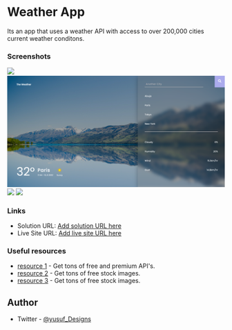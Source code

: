 #  Weather App

Its an app that uses a weather API with access to over 200,000 cities current weather conditons.

### Screenshots

![](./screenshots/screenshot1.png)
![](./screenshots/screenshot2.png)
![](./screenshots/screenshot3.png)
![](./screenshots/screenshot4.png)

### Links

- Solution URL: [Add solution URL here](https://your-solution-url.com)
- Live Site URL: [Add live site URL here](https://your-live-site-url.com)

### Useful resources

- [resource 1](https://rapidapi.com/hub) - Get tons of free and premium API's.
- [resource 2](https://www.pexels.com/) - Get tons of free stock images.
- [resource 3](https://unsplash.com/) - Get tons of free stock images.

## Author
- Twitter - [@yusuf_Designs](https://twitter.com/yusuf_Designs)
